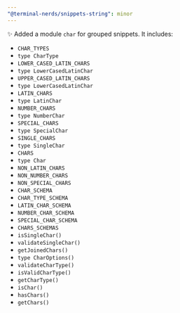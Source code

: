 ```yaml
---
"@terminal-nerds/snippets-string": minor
---
```


✨ Added a module `char` for grouped snippets. It includes:

-   `CHAR_TYPES`
-   `type CharType`
-   `LOWER_CASED_LATIN_CHARS`
-   `type LowerCasedLatinChar`
-   `UPPER_CASED_LATIN_CHARS`
-   `type LowerCasedLatinChar`
-   `LATIN_CHARS`
-   `type LatinChar`
-   `NUMBER_CHARS`
-   `type NumberChar`
-   `SPECIAL_CHARS`
-   `type SpecialChar`
-   `SINGLE_CHARS`
-   `type SingleChar`
-   `CHARS`
-   `type Char`
-   `NON_LATIN_CHARS`
-   `NON_NUMBER_CHARS`
-   `NON_SPECIAL_CHARS`
-   `CHAR_SCHEMA`
-   `CHAR_TYPE_SCHEMA`
-   `LATIN_CHAR_SCHEMA`
-   `NUMBER_CHAR_SCHEMA`
-   `SPECIAL_CHAR_SCHEMA`
-   `CHARS_SCHEMAS`
-   `isSingleChar()`
-   `validateSingleChar()`
-   `getJoinedChars()`
-   `type CharOptions()`
-   `validateCharType()`
-   `isValidCharType()`
-   `getCharType()`
-   `isChar()`
-   `hasChars()`
-   `getChars()`
